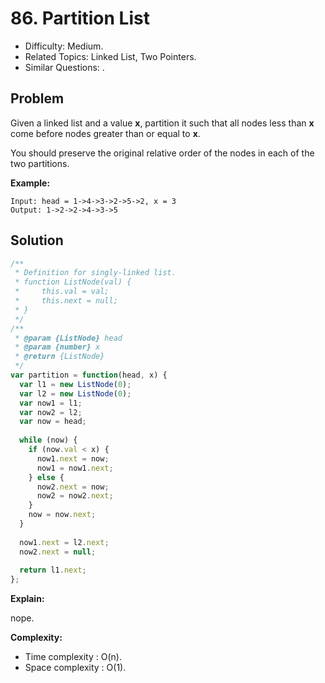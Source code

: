 # 86. Partition List

- Difficulty: Medium.
- Related Topics: Linked List, Two Pointers.
- Similar Questions: .

## Problem

Given a linked list and a value **x**, partition it such that all nodes less than **x** come before nodes greater than or equal to **x**.

You should preserve the original relative order of the nodes in each of the two partitions.

**Example:**

```
Input: head = 1->4->3->2->5->2, x = 3
Output: 1->2->2->4->3->5
```

## Solution

```javascript
/**
 * Definition for singly-linked list.
 * function ListNode(val) {
 *     this.val = val;
 *     this.next = null;
 * }
 */
/**
 * @param {ListNode} head
 * @param {number} x
 * @return {ListNode}
 */
var partition = function(head, x) {
  var l1 = new ListNode(0);
  var l2 = new ListNode(0);
  var now1 = l1;
  var now2 = l2;
  var now = head;
  
  while (now) {
    if (now.val < x) {
      now1.next = now;
      now1 = now1.next;
    } else {
      now2.next = now;
      now2 = now2.next;
    }
    now = now.next;
  }
  
  now1.next = l2.next;
  now2.next = null;
  
  return l1.next;
};
```

**Explain:**

nope.

**Complexity:**

* Time complexity : O(n).
* Space complexity : O(1).
